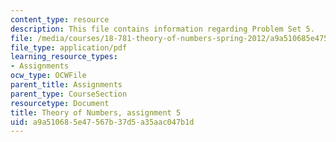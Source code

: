 ```yaml
---
content_type: resource
description: This file contains information regarding Problem Set 5.
file: /media/courses/18-781-theory-of-numbers-spring-2012/a9a510685e47567b37d5a35aac047b1d_MIT18_781S12_pset5.pdf
file_type: application/pdf
learning_resource_types:
- Assignments
ocw_type: OCWFile
parent_title: Assignments
parent_type: CourseSection
resourcetype: Document
title: Theory of Numbers, assignment 5
uid: a9a51068-5e47-567b-37d5-a35aac047b1d
---
```

